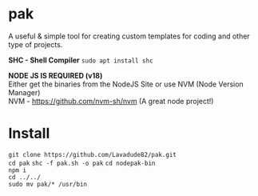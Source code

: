 # pak
A useful & simple tool for creating custom templates for coding and other type of projects.

**SHC - Shell Compiler**
  ``sudo apt install shc``

**NODE JS IS REQUIRED (v18)**  
Either get the binaries from the NodeJS Site or use NVM (Node Version Manager)  
NVM - https://github.com/nvm-sh/nvm (A great node project!)

# Install
``git clone https://github.com/Lavadude82/pak.git``  
``cd pak`` 
``shc -f pak.sh -o pak``
``cd nodepak-bin``  
``npm i``  
``cd ../../``  
``sudo mv pak/* /usr/bin``

